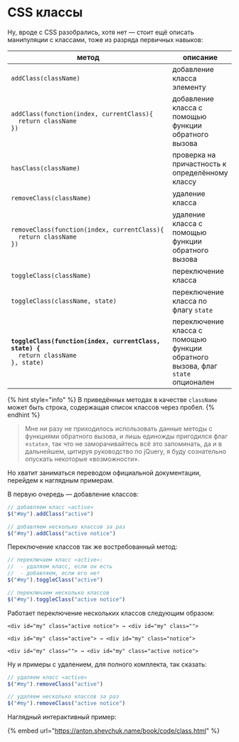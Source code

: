 # CSS классы

Ну, вроде с CSS разобрались, хотя нет — стоит ещё описать манипуляции с классами, тоже из разряда первичных навыков:

<table data-header-hidden><thead><tr><th width="413">метод</th><th>описание</th></tr></thead><tbody><tr><td><pre class="language-javascript"><code class="lang-javascript">addClass(className)
</code></pre></td><td>добавление класса элементу</td></tr><tr><td><pre class="language-javascript"><code class="lang-javascript">addClass(function(index, currentClass){
  return className
})
</code></pre></td><td>добавление класса с помощью функции обратного вызова</td></tr><tr><td><pre class="language-javascript"><code class="lang-javascript">hasClass(className)
</code></pre></td><td>проверка на причастность к определённому классу</td></tr><tr><td><pre class="language-javascript"><code class="lang-javascript">removeClass(className)
</code></pre></td><td>удаление класса</td></tr><tr><td><pre class="language-javascript"><code class="lang-javascript">removeClass(function(index, currentClass){
  return className
})
</code></pre></td><td>удаление класса с помощью функции обратного вызова</td></tr><tr><td><pre class="language-javascript"><code class="lang-javascript">toggleClass(className)
</code></pre></td><td>переключение класса</td></tr><tr><td><pre class="language-javascript"><code class="lang-javascript">toggleClass(className, state)
</code></pre></td><td>переключение класса по флагу <code>state</code></td></tr><tr><td><pre class="language-javascript"><code class="lang-javascript"><strong>toggleClass(function(index, currentClass, state) {
</strong>  return className
}, state)
</code></pre></td><td>переключение класса с помощью функции обратного вызова, флаг <code>state</code> опционален</td></tr></tbody></table>

{% hint style="info" %}
В приведённых методах в качестве `className` может быть строка, содержащая список классов через пробел.
{% endhint %}

> Мне ни разу не приходилось использовать данные методы с функциями обратного вызова, и лишь единожды пригодился флаг «`state`», так что не заморачивайтесь всё это запоминать, да и в дальнейшем, цитируя руководство по jQuery, я буду сознательно опускать некоторые «возможности».

Но хватит заниматься переводом официальной документации, перейдем к наглядным примерам.

В первую очередь — добавление классов:

```javascript
// добавляем класс «active»
$("#my").addClass("active")

// добавляем несколько классов за раз
$("#my").addClass("active notice")
```

Переключение классов так же востребованный метод:

```javascript
// переключаем класс «active»:
//  - удаляем класс, если он есть
//  - добавляем, если его нет
$("#my").toggleClass("active")

// переключаем несколько классов
$("#my").toggleClass("active notice")
```

Работает переключение нескольких классов следующим образом:

```markup
<div id="my" class="active notice"> → <div id="my" class="">

<div id="my" class="active"> → <div id="my" class="notice">

<div id="my" class=""> → <div id="my" class="active notice">
```

Ну и примеры с удалением, для полного комплекта, так сказать:

```javascript
// удаляем класс «active»
$("#my").removeClass("active") 

// удаляем несколько классов за раз
$("#my").removeClass("active notice")
```

Наглядный интерактивный пример:

{% embed url="https://anton.shevchuk.name/book/code/class.html" %}
